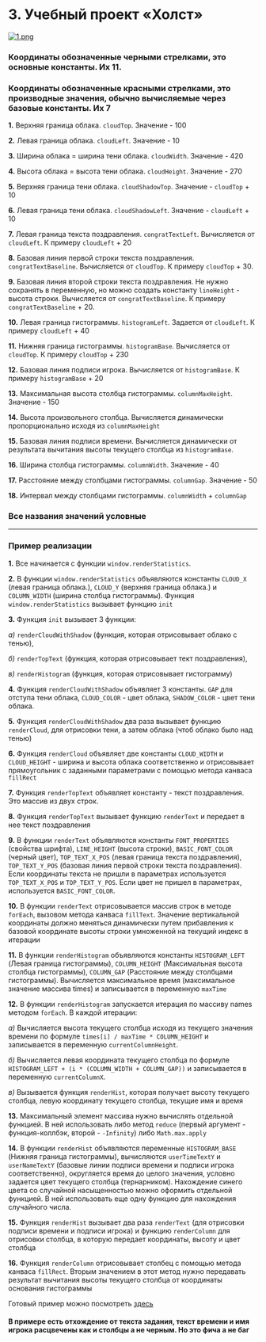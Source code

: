 
# 3. Учебный проект «Холст»

[![1.png](https://i.postimg.cc/RZdc81p4/1.png)](https://postimg.cc/mPcz19G5)

### Координаты обозначенные черными стрелками, это основные константы. Их 11.
### Координаты обозначенные красными стрелками, это производные значения, обычно вычисляемые через базовые константы. Их 7

**1.** Верхняя граница облака. `cloudTop`. Значение - 100

**2.** Левая граница облака. `cloudLeft`. Значение - 10

**3.** Ширина облака = ширина тени облака. `cloudWidth`. Значение - 420

**4.** Высота облака = высота тени облака. `cloudHeight`. Значение - 270

**5.** Верхняя граница тени облака. `cloudShadowTop`. Значение - `cloudTop` + 10

**6.** Левая граница тени облака. `cloudShadowLeft`. Значение - `cloudLeft` + 10

**7.** Левая граница текста поздравления. `congratTextLeft`. Вычисляется от `cloudLeft`. К примеру `cloudLeft` + 20

**8.** Базовая линия первой строки текста поздравления. `congratTextBaseline`. Вычисляется от `cloudTop`. К примеру `cloudTop` + 30.

**9.** Базовая линия второй строки текста поздравления. Не нужно сохранять в переменную, но можно создать константу `lineHeight` - высота строки. Вычисляется от `congratTextBaseline`. К примеру `congratTextBaseline` + 20.

**10.** Левая граница гистограммы. `histogramLeft`. Задается от `cloudLeft`. К примеру `cloudLeft` + 40

**11.** Нижняя граница гистограммы. `histogramBase`. Вычисляется от `cloudTop`. К примеру `cloudTop` + 230

**12.** Базовая линия подписи игрока. Вычисляется от `histogramBase`. К примеру `histogramBase` + 20

**13.** Максимальная высота столбца гистограммы. `columnMaxHeight`. Значение - 150

**14.** Высота произвольного столбца. Вычисляется динамически пропорционально исходя из `columnMaxHeight`

**15.** Базовая линия подписи времени. Вычисляется динамически от результата вычитания высоты текущего столбца из `histogramBase`.

**16.** Ширина столбца гистограммы. `columnWidth`. Значение - 40

**17.** Расстояние между столбцами гистограммы. `columnGap`. Значение - 50

**18.** Интервал между столбцами гистограммы. `columnWidth` + `columnGap`


### Все названия значений условные
---

### Пример реализации

**1.** Все начинается с функции `window.renderStatistics`.

**2.** В функции `window.renderStatistics` объявляются константы `CLOUD_X` (левая граница облака.), `CLOUD_Y` (верхняя граница облака.) и `COLUMN_WIDTH` (ширина столбца гистограммы). Функция `window.renderStatistics` вызывает функцию `init`

**3.** Функция `init` вызывает 3 функции:

_а)_ `renderCloudWithShadow` (функция, которая отрисовывает облако с тенью), 
	
_б)_ `renderTopText` (функция, которая отрисовывает тект поздравления), 
	
_в)_ `renderHistogram` (функция, которая отрисовывает гистограмму)
	
**4.** Функция `renderCloudWithShadow` объявляет 3 константы. `GAP` для отступа тени облака, `CLOUD_COLOR` - цвет облака, `SHADOW_COLOR` - цвет тени облака.

**5.** Функция `renderCloudWithShadow` два раза вызывает функцию `renderCloud`, для отрисовки тени, а затем облака (чтоб облако было над тенью)

**6.** Функция `renderCloud` объявляет две константы `CLOUD_WIDTH` и `CLOUD_HEIGHT` - ширина и высота облака соответственно и отрисовывает прямоугольник с заданными параметрами с помощью метода канваса `fillRect`

**7.** Функция `renderTopText` объявляет константу - текст поздравления. Это массив из двух строк.

**8.** Функция `renderTopText` вызывает функцию `renderText` и передает в нее текст поздравления

**9.** В функции `renderText` объявляются константы `FONT_PROPERTIES` (свойства шрифта), `LINE_HEIGHT` (высота строки), `BASIC_FONT_COLOR` (черный цвет), `TOP_TEXT_X_POS` (левая граница текста поздравления), `TOP_TEXT_Y_POS` (базовая линия первой строки текста поздравления). Если координаты текста не пришли в параметрах используется `TOP_TEXT_X_POS` и `TOP_TEXT_Y_POS`. Если цвет не пришел в параметрах, используется `BASIC_FONT_COLOR`.

**10.** В функции `renderText` отрисовывается массив строк в методе `forEach`, вызовом метода канваса `fillText`. Значение вертикальной координаты должно меняться динамически путем прибавления к базовой координате высоты строки умноженной на текущий индекс в итерации

**11.** В функции `renderHistogram` объявляются константы `HISTOGRAM_LEFT` (Левая граница гистограммы), `COLUMN_HEIGHT` (Максимальная высота столбца гистограммы), `COLUMN_GAP` (Расстояние между столбцами гистограммы). Вычисляется максимальное время (максимальное значение массива times) и записывается в переменную `maxTime`

**12.** В функции `renderHistogram` запускается итерация по массиву names методом `forEach`. В каждой итерации: 

_а)_ Вычисляется высота текущего столбца исходя из текущего значения времени по формуле `times[i] / maxTime * COLUMN_HEIGHT` и записывается в переменную `currentColumnHeight`. 
	
_б)_ Вычисляется левая координата текущего столбца по формуле `HISTOGRAM_LEFT + (i * (COLUMN_WIDTH + COLUMN_GAP))` и записывается в переменную `currentColumnX`.
	
_в)_ Вызывается функция `renderHist`, которая получает высоту текущего столбца, левую координату текущего столбца, текущие имя и время
	
**13.** Максимальный элемент массива нужно вычислять отдельной функцией. В ней использовать либо метод `reduce` (первый аргумент - функция-коллбэк, второй - `-Infinity`) либо `Math.max.apply`

**14.** В  функции `renderHist` объявляются переменные `HISTOGRAM_BASE` (Нижняя граница гистограммы), вычисляются `userTimeTextY` и `userNameTextY` (базовые линии подписи времени и подписи игрока соответственно), округляется время до целого значения, условно задается цвет текущего столбца (тернарником). Нахождение синего цвета со случайной насыщенностью можно оформить отдельной функцией. В ней использовать еще одну функцию для нахождения случайного числа.

**15.** Функция `renderHist` вызывает два раза `renderText` (для отрисовки подписи времени и подписи игрока) и функцию `renderColumn` для отрисовки столбца, в которую передает координаты, высоту и цвет столбца

**16.** Функция `renderColumn` отрисовывает столбец с помощью метода канваса `fillRect`. Вторым значением в этот метод нужно передавать результат вычитания высоты текущего столбца от координаты основания гистограммы

Готовый пример можно посмотреть [здесь](https://gist.github.com/Muhammadabumansur/f7a3b27a36051aac9109cd39874355aa)

#### В примере есть отхождение от текста задания, текст времени и имя игрока расцвечены как и столбцы а не черным. Но это фича а не баг
